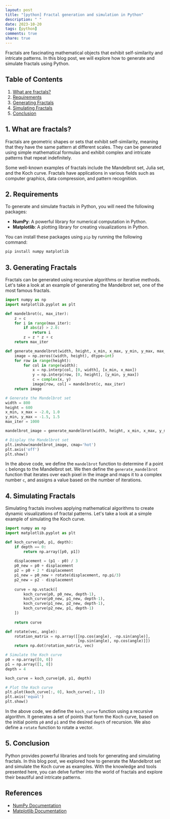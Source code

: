 ```yaml
---
layout: post
title: "[python] Fractal generation and simulation in Python"
description: " "
date: 2023-10-20
tags: [python]
comments: true
share: true
---
```


Fractals are fascinating mathematical objects that exhibit self-similarity and intricate patterns. In this blog post, we will explore how to generate and simulate fractals using Python.

## Table of Contents
1. [What are fractals?](#introduction)
2. [Requirements](#requirements)
3. [Generating Fractals](#generating-fractals)
4. [Simulating Fractals](#simulating-fractals)
5. [Conclusion](#conclusion)

## 1. What are fractals? <a name="introduction"></a>
Fractals are geometric shapes or sets that exhibit self-similarity, meaning that they have the same pattern at different scales. They can be generated using simple mathematical formulas and exhibit complex and intricate patterns that repeat indefinitely.

Some well-known examples of fractals include the Mandelbrot set, Julia set, and the Koch curve. Fractals have applications in various fields such as computer graphics, data compression, and pattern recognition.

## 2. Requirements <a name="requirements"></a>
To generate and simulate fractals in Python, you will need the following packages:
- **NumPy**: A powerful library for numerical computation in Python.
- **Matplotlib**: A plotting library for creating visualizations in Python.

You can install these packages using `pip` by running the following command:

```bash
pip install numpy matplotlib
```

## 3. Generating Fractals <a name="generating-fractals"></a>
Fractals can be generated using recursive algorithms or iterative methods. Let's take a look at an example of generating the Mandelbrot set, one of the most famous fractals.

```python
import numpy as np
import matplotlib.pyplot as plt

def mandelbrot(c, max_iter):
    z = c
    for i in range(max_iter):
        if abs(z) > 2.0:
            return i
        z = z * z + c
    return max_iter

def generate_mandelbrot(width, height, x_min, x_max, y_min, y_max, max_iter):
    image = np.zeros((width, height), dtype=int)
    for row in range(height):
        for col in range(width):
            x = np.interp(col, [0, width], [x_min, x_max])
            y = np.interp(row, [0, height], [y_min, y_max])
            c = complex(x, y)
            image[row, col] = mandelbrot(c, max_iter)
    return image

# Generate the Mandelbrot set
width = 800
height = 600
x_min, x_max = -2.0, 1.0
y_min, y_max = -1.5, 1.5
max_iter = 1000

mandelbrot_image = generate_mandelbrot(width, height, x_min, x_max, y_min, y_max, max_iter)

# Display the Mandelbrot set
plt.imshow(mandelbrot_image, cmap='hot')
plt.axis('off')
plt.show()
```

In the above code, we define the `mandelbrot` function to determine if a point `c` belongs to the Mandelbrot set. We then define the `generate_mandelbrot` function that iterates over each pixel in the image and maps it to a complex number `c`, and assigns a value based on the number of iterations.

## 4. Simulating Fractals <a name="simulating-fractals"></a>
Simulating fractals involves applying mathematical algorithms to create dynamic visualizations of fractal patterns. Let's take a look at a simple example of simulating the Koch curve.

```python
import numpy as np
import matplotlib.pyplot as plt

def koch_curve(p0, p1, depth):
    if depth == 0:
        return np.array([p0, p1])
    
    displacement = (p1 - p0) / 3
    p0_new = p0 + displacement
    p2 = p0 + 2 * displacement
    p1_new = p0_new + rotate(displacement, np.pi/3)
    p2_new = p2 - displacement
    
    curve = np.vstack([
        koch_curve(p0, p0_new, depth-1),
        koch_curve(p0_new, p1_new, depth-1),
        koch_curve(p1_new, p2_new, depth-1),
        koch_curve(p2_new, p1, depth-1)
    ])
    
    return curve

def rotate(vec, angle):
    rotation_matrix = np.array([[np.cos(angle), -np.sin(angle)],
                                [np.sin(angle), np.cos(angle)]])
    return np.dot(rotation_matrix, vec)

# Simulate the Koch curve
p0 = np.array([0, 0])
p1 = np.array([1, 0])
depth = 4

koch_curve = koch_curve(p0, p1, depth)

# Plot the Koch curve
plt.plot(koch_curve[:, 0], koch_curve[:, 1])
plt.axis('equal')
plt.show()
```

In the above code, we define the `koch_curve` function using a recursive algorithm. It generates a set of points that form the Koch curve, based on the initial points `p0` and `p1` and the desired `depth` of recursion. We also define a `rotate` function to rotate a vector.

## 5. Conclusion <a name="conclusion"></a>
Python provides powerful libraries and tools for generating and simulating fractals. In this blog post, we explored how to generate the Mandelbrot set and simulate the Koch curve as examples. With the knowledge and tools presented here, you can delve further into the world of fractals and explore their beautiful and intricate patterns.

## References
- [NumPy Documentation](https://numpy.org/doc/)
- [Matplotlib Documentation](https://matplotlib.org/stable/contents.html)